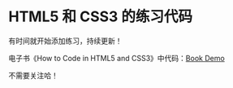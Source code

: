# HTML5 和 CSS3 的练习代码

有时间就开始添加练习，持续更新！

电子书《How to Code in HTML5 and CSS3》中代码：[Book Demo](book-demo)

不需要关注哈！
